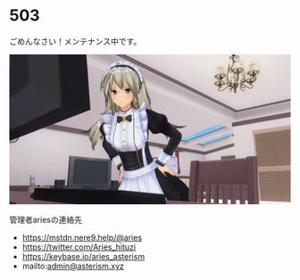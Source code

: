 # 503

ごめんなさい！メンテナンス中です。

![舞衣](mai.png)

管理者ariesの連絡先
- https://mstdn.nere9.help/@aries
- https://twitter.com/Aries_hituzi
- https://keybase.io/aries_asterism
- mailto:admin@asterism.xyz


